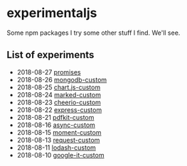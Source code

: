 # experimentaljs

Some npm packages I try some other stuff I find. We'll see. 

## List of experiments

* 2018-08-27 [promises](promises)
* 2018-08-26 [mongodb-custom](mongodb-custom)
* 2018-08-25 [chart.js-custom](chart.js-custom)
* 2018-08-24 [marked-custom](marked-custom)
* 2018-08-23 [cheerio-custom](cheerio-custom)
* 2018-08-22 [express-custom](express-custom)
* 2018-08-21 [pdfkit-custom](pdfkit-custom)
* 2018-08-16 [async-custom](async-custom)
* 2018-08-15 [moment-custom](moment-custom)
* 2018-08-13 [request-custom](request-custom)
* 2018-08-11 [lodash-custom](lodash-custom)
* 2018-08-10 [google-it-custom](google-it-custom)